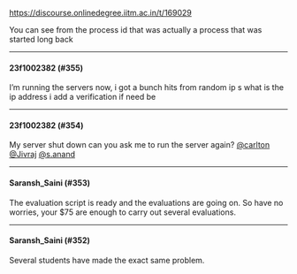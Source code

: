 https://discourse.onlinedegree.iitm.ac.in/t/169029

You can see from the process id that was actually a process that was started long back</p><hr>

<h4>23f1002382 (#355)</h4>
<p>I’m running the servers now, i got a bunch hits from random ip s what is the ip address i add a verification if need be</p><hr>

<h4>23f1002382 (#354)</h4>
<p>My server shut down can you ask me to run the server again? <a class="mention" href="/u/carlton">@carlton</a> <a class="mention" href="/u/jivraj">@Jivraj</a> <a class="mention" href="/u/s.anand">@s.anand</a></p><hr>

<h4>Saransh_Saini (#353)</h4>
<p>The evaluation script is ready and the evaluations are going on. So have no worries, your $75 are enough to carry out several evaluations.</p><hr>

<h4>Saransh_Saini (#352)</h4>
<p>Several students have made the exact same problem.